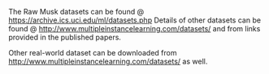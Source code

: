 The Raw Musk datasets can be found @ https://archive.ics.uci.edu/ml/datasets.php
Details of other datasets can be found @ http://www.multipleinstancelearning.com/datasets/ and from links provided in the published papers.

Other real-world dataset can be downloaded from http://www.multipleinstancelearning.com/datasets/ as well.
